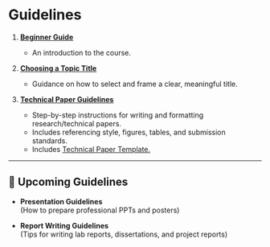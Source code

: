 # Guidelines

1. **[Beginner Guide](Beginner_Guide.md)**  
   - An introduction to the course.      

2. **[Choosing a Topic Title](Choosing_a_topic.md)**  
   - Guidance on how to select and frame a clear, meaningful title.
   
3. **[Technical Paper Guidelines](Technical_Paper_Guidelines.md)**  
   - Step-by-step instructions for writing and formatting research/technical papers.  
   - Includes referencing style, figures, tables, and submission standards.
   - Includes [Technical Paper Template.](Technical_Paper_Template.docx) 

---

## 📝 Upcoming Guidelines

- **Presentation Guidelines**  
  (How to prepare professional PPTs and posters)  

- **Report Writing Guidelines**  
  (Tips for writing lab reports, dissertations, and project reports)  


